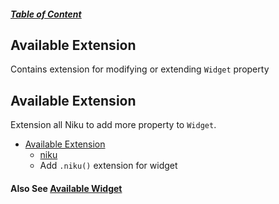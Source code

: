 ##### [Table of Content](https://github.com/saltyaom/niku/blob/main/doc/README.md)

## Available Extension
Contains extension for modifying or extending `Widget` property

## Available Extension
Extension all Niku to add more property to `Widget`.
- [Available Extension](https://github.com/saltyaom/niku/blob/main/doc/extension/README.md)
  - [niku](https://github.com/saltyaom/niku/blob/main/doc/extension/niku.md)
   - Add `.niku()` extension for widget

#### Also See [Available Widget](https://github.com/saltyaom/niku/blob/main/doc/widget/README.md)
